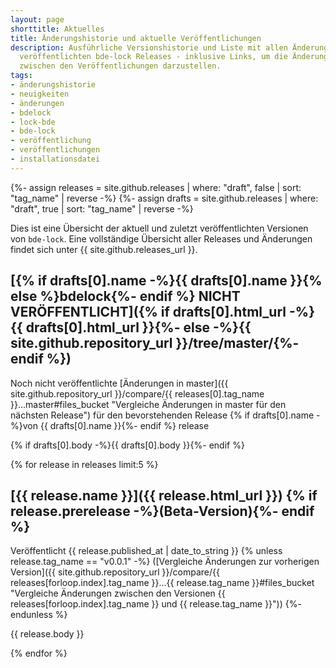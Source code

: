 ```yaml
---
layout: page
shorttitle: Aktuelles
title: Änderungshistorie und aktuelle Veröffentlichungen
description: Ausführliche Versionshistorie und Liste mit allen Änderungen für die
  veröffentlichten bde-lock Releases - inklusive Links, um die Änderungen am Quellcode
  zwischen den Veröffentlichungen darzustellen.
tags:
- änderungshistorie
- neuigkeiten
- änderungen
- bdelock
- lock-bde
- bde-lock
- veröffentlichung
- veröffentlichungen
- installationsdatei
---
```


{%- assign releases = site.github.releases | where: "draft", false | sort: "tag_name" | reverse -%}
{%- assign drafts   = site.github.releases | where: "draft", true | sort: "tag_name" | reverse -%}

Dies ist eine Übersicht der aktuell und zuletzt veröffentlichten Versionen von `bde-lock`. Eine vollständige Übersicht aller Releases und Änderungen findet sich unter {{ site.github.releases_url }}.

## [{% if drafts[0].name -%}{{ drafts[0].name }}{% else %}bdelock{%- endif %} NICHT VERÖFFENTLICHT]({% if drafts[0].html_url -%}{{ drafts[0].html_url }}{%- else -%}{{ site.github.repository_url }}/tree/master/{%- endif %})

Noch nicht veröffentlichte [Änderungen in master]({{ site.github.repository_url }}/compare/{{ releases[0].tag_name }}...master#files_bucket "Vergleiche Änderungen in master für den nächsten Release") für den bevorstehenden Release {% if drafts[0].name -%}von {{ drafts[0].name }}{%- endif %} release

{% if drafts[0].body -%}{{ drafts[0].body }}{%- endif %}

{% for release in releases limit:5 %}

## [{{ release.name }}]({{ release.html_url }}) {% if release.prerelease -%}(Beta-Version){%- endif %}

Veröffentlicht <time datetime="{{ release.published_at | date_to_xmlschema }}">{{ release.published_at | date_to_string }}</time>
{% unless release.tag_name == "v0.0.1" -%}
([Vergleiche Änderungen zur vorherigen Version]({{ site.github.repository_url }}/compare/{{ releases[forloop.index].tag_name }}...{{ release.tag_name }}#files_bucket "Vergleiche Änderungen zwischen den Versionen {{ releases[forloop.index].tag_name }} und {{ release.tag_name }}"))
{%- endunless %}

{{ release.body }}

{% endfor %}
